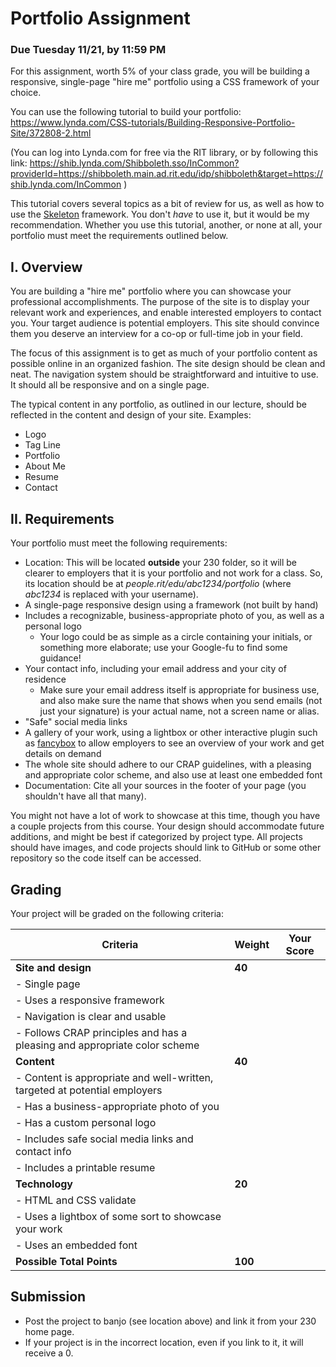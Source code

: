 # Portfolio Assignment

### Due Tuesday 11/21, by 11:59 PM
For this assignment, worth 5% of your class grade, you will be building a responsive, single-page "hire me" portfolio using a CSS framework of your choice.

You can use the following tutorial to build your portfolio:
https://www.lynda.com/CSS-tutorials/Building-Responsive-Portfolio-Site/372808-2.html

(You can log into Lynda.com for free via the RIT library, or by following this link: https://shib.lynda.com/Shibboleth.sso/InCommon?providerId=https://shibboleth.main.ad.rit.edu/idp/shibboleth&target=https://shib.lynda.com/InCommon )

This tutorial covers several topics as a bit of review for us, as well as how to use the [Skeleton](http://getskeleton.com/) framework. You don't *have* to use it, but it would be my recommendation. Whether you use this tutorial, another, or none at all, your portfolio must meet the requirements outlined below.

## I. Overview

You are building a "hire me" portfolio where you can showcase your professional accomplishments. The purpose of the site is to display your relevant work and experiences, and enable interested employers to contact you. Your target audience is potential employers. This site should convince them you deserve an interview for a co-op or full-time job in your field. 

The focus of this assignment is to get as much of your portfolio content as possible online in an organized fashion. The site design should be clean and neat. The navigation system should be straightforward and intuitive to use. It should all be responsive and on a single page.

The typical content in any portfolio, as outlined in our lecture, should be reflected in the content and design of your site. Examples:
- Logo
- Tag Line
- Portfolio
- About Me
- Resume
- Contact

## II. Requirements

Your portfolio must meet the following requirements:

- Location: This will be located **outside** your 230 folder, so it will be clearer to employers that it is your portfolio and not work for a class. So, its location should be at *people.rit/edu/abc1234/portfolio* (where *abc1234* is replaced with your username).
- A single-page responsive design using a framework (not built by hand)
- Includes a recognizable, business-appropriate photo of you, as well as a personal logo
  - Your logo could be as simple as a circle containing your initials, or something more elaborate; use your Google-fu to find some guidance!
- Your contact info, including your email address and your city of residence
  - Make sure your email address itself is appropriate for business use, and also make sure the name that shows when you send emails (not just your signature) is your actual name, not a screen name or alias.
- "Safe" social media links
- A gallery of your work, using a lightbox or other interactive plugin such as [fancybox](http://fancyapps.com/fancybox/3/) to allow employers to see an overview of your work and get details on demand
- The whole site should adhere to our CRAP guidelines, with a pleasing and appropriate color scheme, and also use at least one embedded font
- Documentation: Cite all your sources in the footer of your page (you shouldn't have all that many).

You might not have a lot of work to showcase at this time, though you have a couple projects from this course. Your design should accommodate future additions, and might be best if categorized by project type. All projects should have images, and code projects should link to GitHub or some other repository so the code itself can be accessed.

## Grading

Your project will be graded on the following criteria:

| Criteria | Weight | Your Score |
| -------- | ------ | ---------- |
| **Site and design** | **40** | |
|  - Single page | |
|  - Uses a responsive framework | |
|  - Navigation is clear and usable | |
|  - Follows CRAP principles and has a pleasing and appropriate color scheme | |
| **Content** | **40** | |
|  - Content is appropriate and well-written, targeted at potential employers | |
|  - Has a business-appropriate photo of you | |
|  - Has a custom personal logo | |
|  - Includes safe social media links and contact info | |
|  - Includes a printable resume | |
| **Technology**  | **20** | |
|  - HTML and CSS validate | |
|  - Uses a lightbox of some sort to showcase your work | |
|  - Uses an embedded font | |
| **Possible Total Points** | **100** | |

## Submission
- Post the project to banjo (see location above) and link it from your 230 home page.
- If your project is in the incorrect location, even if you link to it, it will receive a 0.
